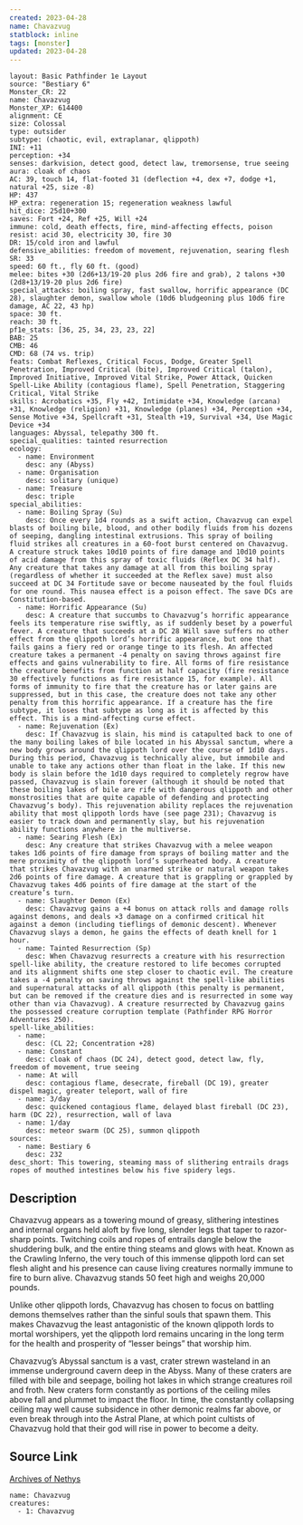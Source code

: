 ```yaml
---
created: 2023-04-28
name: Chavazvug
statblock: inline
tags: [monster]
updated: 2023-04-28
---
```

```statblock
layout: Basic Pathfinder 1e Layout
source: "Bestiary 6"
Monster_CR: 22
name: Chavazvug
Monster_XP: 614400
alignment: CE
size: Colossal
type: outsider
subtype: (chaotic, evil, extraplanar, qlippoth)
INI: +11
perception: +34
senses: darkvision, detect good, detect law, tremorsense, true seeing
aura: cloak of chaos
AC: 39, touch 14, flat-footed 31 (deflection +4, dex +7, dodge +1, natural +25, size -8)
HP: 437
HP_extra: regeneration 15; regeneration weakness lawful
hit_dice: 25d10+300
saves: Fort +24, Ref +25, Will +24
immune: cold, death effects, fire, mind-affecting effects, poison
resist: acid 30, electricity 30, fire 30
DR: 15/cold iron and lawful
defensive_abilities: freedom of movement, rejuvenation, searing flesh
SR: 33
speed: 60 ft., fly 60 ft. (good)
melee: bites +30 (2d6+13/19-20 plus 2d6 fire and grab), 2 talons +30 (2d8+13/19-20 plus 2d6 fire)
special_attacks: boiling spray, fast swallow, horrific appearance (DC 28), slaughter demon, swallow whole (10d6 bludgeoning plus 10d6 fire damage, AC 22, 43 hp)
space: 30 ft.
reach: 30 ft.
pf1e_stats: [36, 25, 34, 23, 23, 22]
BAB: 25
CMB: 46
CMD: 68 (74 vs. trip)
feats: Combat Reflexes, Critical Focus, Dodge, Greater Spell Penetration, Improved Critical (bite), Improved Critical (talon), Improved Initiative, Improved Vital Strike, Power Attack, Quicken Spell-Like Ability (contagious flame), Spell Penetration, Staggering Critical, Vital Strike
skills: Acrobatics +35, Fly +42, Intimidate +34, Knowledge (arcana) +31, Knowledge (religion) +31, Knowledge (planes) +34, Perception +34, Sense Motive +34, Spellcraft +31, Stealth +19, Survival +34, Use Magic Device +34
languages: Abyssal, telepathy 300 ft.
special_qualities: tainted resurrection
ecology:
  - name: Environment
    desc: any (Abyss)
  - name: Organisation
    desc: solitary (unique)
  - name: Treasure
    desc: triple
special_abilities:
  - name: Boiling Spray (Su)
    desc: Once every 1d4 rounds as a swift action, Chavazvug can expel blasts of boiling bile, blood, and other bodily fluids from his dozens of seeping, dangling intestinal extrusions. This spray of boiling fluid strikes all creatures in a 60-foot burst centered on Chavazvug. A creature struck takes 10d10 points of fire damage and 10d10 points of acid damage from this spray of toxic fluids (Reflex DC 34 half). Any creature that takes any damage at all from this boiling spray (regardless of whether it succeeded at the Reflex save) must also succeed at DC 34 Fortitude save or become nauseated by the foul fluids for one round. This nausea effect is a poison effect. The save DCs are Constitution-based.
  - name: Horrific Appearance (Su)
    desc: A creature that succumbs to Chavazvug’s horrific appearance feels its temperature rise swiftly, as if suddenly beset by a powerful fever. A creature that succeeds at a DC 28 Will save suffers no other effect from the qlippoth lord’s horrific appearance, but one that fails gains a fiery red or orange tinge to its flesh. An affected creature takes a permanent -4 penalty on saving throws against fire effects and gains vulnerability to fire. All forms of fire resistance the creature benefits from function at half capacity (fire resistance 30 effectively functions as fire resistance 15, for example). All forms of immunity to fire that the creature has or later gains are suppressed, but in this case, the creature does not take any other penalty from this horrific appearance. If a creature has the fire subtype, it loses that subtype as long as it is affected by this effect. This is a mind-affecting curse effect.
  - name: Rejuvenation (Ex)
    desc: If Chavazvug is slain, his mind is catapulted back to one of the many boiling lakes of bile located in his Abyssal sanctum, where a new body grows around the qlippoth lord over the course of 1d10 days. During this period, Chavazvug is technically alive, but immobile and unable to take any actions other than float in the lake. If this new body is slain before the 1d10 days required to completely regrow have passed, Chavazvug is slain forever (although it should be noted that these boiling lakes of bile are rife with dangerous qlippoth and other monstrosities that are quite capable of defending and protecting Chavazvug’s body). This rejuvenation ability replaces the rejuvenation ability that most qlippoth lords have (see page 231); Chavazvug is easier to track down and permanently slay, but his rejuvenation ability functions anywhere in the multiverse.
  - name: Searing Flesh (Ex)
    desc: Any creature that strikes Chavazvug with a melee weapon takes 1d6 points of fire damage from sprays of boiling matter and the mere proximity of the qlippoth lord’s superheated body. A creature that strikes Chavazvug with an unarmed strike or natural weapon takes 2d6 points of fire damage. A creature that is grappling or grappled by Chavazvug takes 4d6 points of fire damage at the start of the creature’s turn.
  - name: Slaughter Demon (Ex)
    desc: Chavazvug gains a +4 bonus on attack rolls and damage rolls against demons, and deals ×3 damage on a confirmed critical hit against a demon (including tieflings of demonic descent). Whenever Chavazvug slays a demon, he gains the effects of death knell for 1 hour.
  - name: Tainted Resurrection (Sp)
    desc: When Chavazvug resurrects a creature with his resurrection spell-like ability, the creature restored to life becomes corrupted and its alignment shifts one step closer to chaotic evil. The creature takes a -4 penalty on saving throws against the spell-like abilities and supernatural attacks of all qlippoth (this penalty is permanent, but can be removed if the creature dies and is resurrected in some way other than via Chavazvug). A creature resurrected by Chavazvug gains the possessed creature corruption template (Pathfinder RPG Horror Adventures 250).
spell-like_abilities:
  - name:
    desc: (CL 22; Concentration +28)
  - name: Constant
    desc: cloak of chaos (DC 24), detect good, detect law, fly, freedom of movement, true seeing
  - name: At will
    desc: contagious flame, desecrate, fireball (DC 19), greater dispel magic, greater teleport, wall of fire
  - name: 3/day
    desc: quickened contagious flame, delayed blast fireball (DC 23), harm (DC 22), resurrection, wall of lava
  - name: 1/day
    desc: meteor swarm (DC 25), summon qlippoth
sources:
  - name: Bestiary 6
    desc: 232
desc_short: This towering, steaming mass of slithering entrails drags ropes of mouthed intestines below his five spidery legs.
```
## Description
Chavazvug appears as a towering mound of greasy, slithering intestines and internal organs held aloft by five long, slender legs that taper to razor-sharp points. Twitching coils and ropes of entrails dangle below the shuddering bulk, and the entire thing steams and glows with heat. Known as the Crawling Inferno, the very touch of this immense qlippoth lord can set flesh alight and his presence can cause living creatures normally immune to fire to burn alive. Chavazvug stands 50 feet high and weighs 20,000 pounds. 

Unlike other qlippoth lords, Chavazvug has chosen to focus on battling demons themselves rather than the sinful souls that spawn them. This makes Chavazvug the least antagonistic of the known qlippoth lords to mortal worshipers, yet the qlippoth lord remains uncaring in the long term for the health and prosperity of “lesser beings” that worship him. 

Chavazvug’s Abyssal sanctum is a vast, crater strewn wasteland in an immense underground cavern deep in the Abyss. Many of these craters are filled with bile and seepage, boiling hot lakes in which strange creatures roil and froth. New craters form constantly as portions of the ceiling miles above fall and plummet to impact the floor. In time, the constantly collapsing ceiling may well cause subsidence in other demonic realms far above, or even break through into the Astral Plane, at which point cultists of Chavazvug hold that their god will rise in power to become a deity.
## Source Link
[Archives of Nethys](https://aonprd.com/MonsterDisplay.aspx?ItemName=Chavazvug)
```encounter-table
name: Chavazvug
creatures:
  - 1: Chavazvug
```
